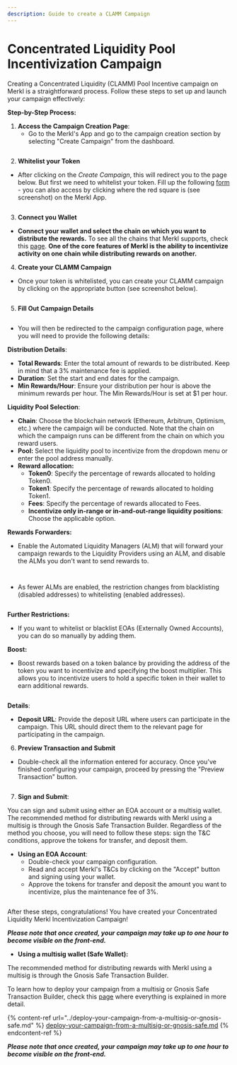 ```yaml
---
description: Guide to create a CLAMM Campaign
---
```


# Concentrated Liquidity Pool Incentivization Campaign

Creating a Concentrated Liquidity (CLAMM) Pool Incentive campaign on Merkl is a straightforward process. Follow these steps to set up and launch your campaign effectively:

**Step-by-Step Process:**

1. **Access the Campaign Creation Page**:
   * Go to the Merkl's App and go to the campaign creation section by selecting "Create Campaign" from the dashboard.

<figure><img src="../../.gitbook/assets/create-campaign-screenshot.png" alt=""><figcaption></figcaption></figure>

2. **Whitelist your Token**

* After clicking on the _Create Campaign_, this will redirect you to the page below. But first we need to whitelist your token. Fill up the following [form](https://tally.so/r/3y2bqx) - you can also access by clicking where the red square is (see screenshot) on the Merkl App.

<figure><img src="../../.gitbook/assets/whitelist-token-screenshot.png" alt=""><figcaption></figcaption></figure>

3. **Connect you Wallet**

* **Connect your wallet and select the chain on which you want to distribute the rewards.** To see all the chains that Merkl supports, check this [page](https://app.merkl.xyz/integrations). **One of the core features of Merkl is the ability to incentivize activity on one chain while distributing rewards on another.**

4. **Create your CLAMM Campaign**

* Once your token is whitelisted, you can create your CLAMM campaign by clicking on the appropriate button (see screenshot below).

<figure><img src="../../.gitbook/assets/CLAMM-campaign-create-screenshot.png" alt=""><figcaption></figcaption></figure>

5. **Fill Out Campaign Details**

<figure><img src="../../.gitbook/assets/CLAMM-fill-out-campaign-detail.png" alt=""><figcaption></figcaption></figure>

* You will then be redirected to the campaign configuration page, where you will need to provide the following details:

**Distribution Details**:

* **Total Rewards**: Enter the total amount of rewards to be distributed. Keep in mind that a 3% maintenance fee is applied.
* **Duration**: Set the start and end dates for the campaign.
* **Min Rewards/Hour**: Ensure your distribution per hour is above the minimum rewards per hour. The Min Rewards/Hour is set at $1 per hour.

**Liquidity Pool Selection**:

* **Chain**: Choose the blockchain network (Ethereum, Arbitrum, Optimism, etc.) where the campaign will be conducted. Note that the chain on which the campaign runs can be different from the chain on which you reward users.
* **Pool:** Select the liquidity pool to incentivize from the dropdown menu or enter the pool address manually.
* **Reward allocation:**
  * **Token0**: Specify the percentage of rewards allocated to holding Token0.
  * **Token1**: Specify the percentage of rewards allocated to holding Token1.
  * **Fees**: Specify the percentage of rewards allocated to Fees.
  * **Incentivize only in-range or in-and-out-range liquidity positions**: Choose the applicable option.

**Rewards Forwarders:**

* Enable the Automated Liquidity Managers (ALM) that will forward your campaign rewards to the Liquidity Providers using an ALM, and disable the ALMs you don't want to send rewards to.

<figure><img src="../../.gitbook/assets/CLAMM-forwarder-1.png" alt=""><figcaption></figcaption></figure>

<figure><img src="../../.gitbook/assets/CLAMM-forwarder-2.png" alt=""><figcaption></figcaption></figure>

* As fewer ALMs are enabled, the restriction changes from blacklisting (disabled addresses) to whitelisting (enabled addresses).

<figure><img src="../../.gitbook/assets/CLAMM-forwarder-3.png" alt=""><figcaption></figcaption></figure>

**Further Restrictions:**

* If you want to whitelist or blacklist EOAs (Externally Owned Accounts), you can do so manually by adding them.

**Boost:**

* Boost rewards based on a token balance by providing the address of the token you want to incentivize and specifying the boost multiplier. This allows you to incentivize users to hold a specific token in their wallet to earn additional rewards.

<figure><img src="../../.gitbook/assets/CLAMM-boost.png" alt=""><figcaption></figcaption></figure>

**Details**:

* **Deposit URL**: Provide the deposit URL where users can participate in the campaign. This URL should direct them to the relevant page for participating in the campaign.

6. **Preview Transaction and Submit**

* Double-check all the information entered for accuracy. Once you've finished configuring your campaign, proceed by pressing the "Preview Transaction" button.

<figure><img src="../../.gitbook/assets/CLAMM-preview-transaction.png" alt=""><figcaption></figcaption></figure>

7. **Sign and Submit**:

You can sign and submit using either an EOA account or a multisig wallet. The recommended method for distributing rewards with Merkl using a multisig is through the Gnosis Safe Transaction Builder. Regardless of the method you choose, you will need to follow these steps: sign the T\&C conditions, approve the tokens for transfer, and deposit them.

* **Using an EOA Account**:
  * Double-check your campaign configuration.
  * Read and accept Merkl's T\&Cs by clicking on the "Accept" button and signing using your wallet.
  *   Approve the tokens for transfer and deposit the amount you want to incentivize, plus the maintenance fee of 3%.



<figure><img src="../../.gitbook/assets/CLAMM-accept-approve-deposit.png" alt=""><figcaption></figcaption></figure>

After these steps, congratulations! You have created your Concentrated Liquidity Merkl Incentivization Campaign!

_**Please note that once created, your campaign may take up to one hour to become visible on the front-end.**_

* **Using a multisig wallet (Safe Wallet):**

The recommended method for distributing rewards with Merkl using a multisig is through the Gnosis Safe Transaction Builder.

To learn how to deploy your campaign from a multisig or Gnosis Safe Transaction Builder, check this [page](../deploy-your-campaign-from-a-multisig-or-gnosis-safe.md) where everything is explained in more detail.

{% content-ref url="../deploy-your-campaign-from-a-multisig-or-gnosis-safe.md" %}
[deploy-your-campaign-from-a-multisig-or-gnosis-safe.md](../deploy-your-campaign-from-a-multisig-or-gnosis-safe.md)
{% endcontent-ref %}

_**Please note that once created, your campaign may take up to one hour to become visible on the front-end.**_
